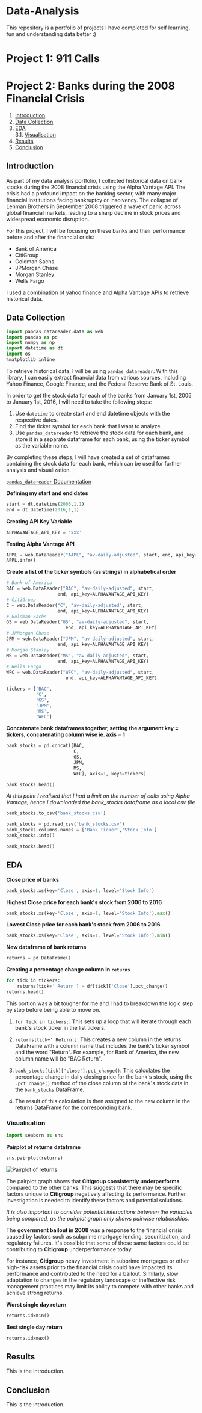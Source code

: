 # Data-Analysis
This repository is a portfolio of projects I have completed for self learning, fun and understanding data better :)

# Project 1: 911 Calls

# Project 2: Banks during the 2008 Financial Crisis

1. [Introduction](#introduction)
2. [Data Collection](#data-collection)
3. [EDA](#eda)  
3.1. [Visualisation](#visualisation)
5. [Results](#results)
6. [Conclusion](#conclusion)


## Introduction
As part of my data analysis portfolio, I collected historical data on bank stocks during the 2008 financial crisis using the Alpha Vantage API. The crisis had a profound impact on the banking sector, with many major financial institutions facing bankruptcy or insolvency. The collapse of Lehman Brothers in September 2008 triggered a wave of panic across global financial markets, leading to a sharp decline in stock prices and widespread economic disruption.

For this project, I will be focusing on these banks and their performance before and after the financial crisis:

* Bank of America
* CitiGroup
* Goldman Sachs
* JPMorgan Chase
* Morgan Stanley
* Wells Fargo

I used a combination of yahoo finance and Alpha Vantage APIs to retrieve historical data.
## Data Collection

```python
import pandas_datareader.data as web
import pandas as pd
import numpy as np
import datetime as dt
import os
%matplotlib inline
```
To retrieve historical data, I will be using `pandas_datareader`. With this library, I can easily extract financial data from various sources, including Yahoo Finance, Google Finance, and the Federal Reserve Bank of St. Louis. 

In order to get the stock data for each of the banks from January 1st, 2006 to January 1st, 2016, I will need to take the following steps:

1. Use `datetime` to create start and end datetime objects with the respective dates.
2. Find the ticker symbol for each bank that I want to analyze.
3. Use `pandas_datareader` to retrieve the stock data for each bank, and store it in a separate dataframe for each bank, using the ticker symbol as the variable name.

By completing these steps, I will have created a set of dataframes containing the stock data for each bank, which can be used for further analysis and visualization.

[`pandas_datareader` Documentation](https://pandas-datareader.readthedocs.io/en/latest/remote_data.html)

**Defining my start and end dates**
```python
start = dt.datetime(2006,1,1)
end = dt.datetime(2016,1,1)
```

**Creating API Key Variable**
```python
ALPHAVANTAGE_API_KEY = 'xxx'
```

**Testing Alpha Vantage API**
```python
APPL = web.DataReader("AAPL", "av-daily-adjusted", start, end, api_key=ALPHAVANTAGE_API_KEY)
APPL.info()
```

**Create a list of the ticker symbols (as strings) in alphabetical order**
```python
# Bank of America
BAC = web.DataReader("BAC", "av-daily-adjusted", start,
                   end, api_key=ALPHAVANTAGE_API_KEY)
# CitiGroup
C = web.DataReader("C", "av-daily-adjusted", start,
                   end, api_key=ALPHAVANTAGE_API_KEY)
# Goldman Sachs
GS = web.DataReader("GS", "av-daily-adjusted", start,
                      end, api_key=ALPHAVANTAGE_API_KEY)
# JPMorgan Chase
JPM = web.DataReader("JPM", "av-daily-adjusted", start,
                   end, api_key=ALPHAVANTAGE_API_KEY)
# Morgan Stanley
MS = web.DataReader("MS", "av-daily-adjusted", start,
                   end, api_key=ALPHAVANTAGE_API_KEY)
# Wells Fargo
WFC = web.DataReader("WFC", "av-daily-adjusted", start,
                      end, api_key=ALPHAVANTAGE_API_KEY)
```
```python
tickers = ['BAC',
           'C',
           'GS',
           'JPM',
           'MS',
           'WFC']
```
**Concatenate bank dataframes together, setting the argument key = tickers, concatenating column wise ie. axis = 1**
```python
bank_stocks = pd.concat([BAC,
                         C,
                         GS,
                         JPM,
                         MS,
                         WFC], axis=1, keys=tickers)

bank_stocks.head()
```
*At this point I realised that I had a limit on the number of calls using Alpha Vantage, hence I downloaded the bank_stocks dataframe as a local csv file*
```python
bank_stocks.to_csv('bank_stocks.csv')
```

```python
bank_stocks = pd.read_csv('bank_stocks.csv')
bank_stocks.columns.names = ['Bank Ticker','Stock Info']
bank_stocks.info()
```

```python
bank_stocks.head()
```


## EDA
**Close price of banks**
```python
bank_stocks.xs(key='Close', axis=1, level='Stock Info')
```
**Highest Close price for each bank's stock from 2006 to 2016**
```python
bank_stocks.xs(key='Close', axis=1, level='Stock Info').max()
```

**Lowest Close price for each bank's stock from 2006 to 2016**
```python
bank_stocks.xs(key='Close', axis=1, level='Stock Info').min()
```
**New dataframe of bank returns**
```python
returns = pd.DataFrame()
```
**Creating a percentage change column in `returns`**
```python
for tick in tickers:
    returns[tick+' Return'] = df[tick]['Close'].pct_change()
returns.head()
```
This portion was a bit tougher for me and I had to breakdown the logic step by step before being able to move on.
1. `for tick in tickers:`: This sets up a loop that will iterate through each bank's stock ticker in the list tickers.

2. `returns[tick+' Return']`: This creates a new column in the returns DataFrame with a column name that includes the bank's ticker symbol and the word "Return". For example, for Bank of America, the new column name will be "BAC Return".

3. `bank_stocks[tick]['close'].pct_change()`: This calculates the percentage change in daily closing price for the bank's stock, using the `.pct_change()` method of the close column of the bank's stock data in the `bank_stocks` DataFrame.

4. The result of this calculation is then assigned to the new column in the returns DataFrame for the corresponding bank.

### Visualisation
```python
import seaborn as sns
```
**Pairplot of returns dataframe**
```python
sns.pairplot(returns)
```
![Pairplot of returns](https://i.imgur.com/7kXmUwl.png)

The pairplot graph shows that **Citigroup consistently underperforms** compared to the other banks. This suggests that there may be specific factors unique to **Citigroup** negatively affecting its performance. Further investigation is needed to identify these factors and potential solutions.

*It is also important to consider potential interactions between the variables being compared, as the pairplot graph only shows pairwise relationships.*

The **government bailout in 2008** was a response to the financial crisis caused by factors such as subprime mortgage lending, securitization, and regulatory failures. It's possible that some of these same factors could be contributing to **Citigroup** underperformance today.

For instance, **Citigroup** heavy investment in subprime mortgages or other high-risk assets prior to the financial crisis could have impacted its performance and contributed to the need for a bailout. Similarly, slow adaptation to changes in the regulatory landscape or ineffective risk management practices may limit its ability to compete with other banks and achieve strong returns.

**Worst single day return**
```python
returns.idxmin()
```

**Best single day return**
```python
returns.idxmax()
```
## Results
This is the introduction.

## Conclusion
This is the introduction.

